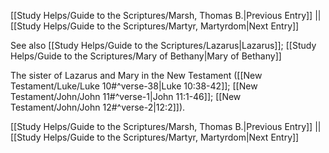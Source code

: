 [[Study Helps/Guide to the Scriptures/Marsh, Thomas B.|Previous Entry]]  ||  [[Study Helps/Guide to the Scriptures/Martyr, Martyrdom|Next Entry]]

 See also [[Study Helps/Guide to the Scriptures/Lazarus|Lazarus]]; [[Study Helps/Guide to the Scriptures/Mary of Bethany|Mary of Bethany]]

 The sister of Lazarus and Mary in the New Testament ([[New Testament/Luke/Luke 10#^verse-38|Luke 10:38-42]]; [[New Testament/John/John 11#^verse-1|John 11:1-46]]; [[New Testament/John/John 12#^verse-2|12:2]]).

[[Study Helps/Guide to the Scriptures/Marsh, Thomas B.|Previous Entry]]  ||  [[Study Helps/Guide to the Scriptures/Martyr, Martyrdom|Next Entry]]